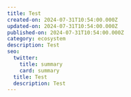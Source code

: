 ```yaml
---
title: Test
created-on: 2024-07-31T10:54:00.000Z
updated-on: 2024-07-31T10:54:00.000Z
published-on: 2024-07-31T10:54:00.000Z
category: ecosystem
description: Test
seo:
  twitter:
    title: summary
    card: summary
  title: Test
  description: Test
---
```

